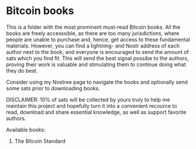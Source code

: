 # Bitcoin books

This is a folder with the most prominent must-read Bitcoin books. All the books are freely accesssible, as there are too many jurisdictions, where people are unable to purchase and, hence, get access to these fundamental materials. 
However, you can find a lightning- and Nostr address of each author next to the book, and everyone is encouraged to send the amount of sats which you find fit. 
This will send the best signal possibe to the authors, proving their work is valuable and stimulating them to continue doing what they do best.

Consider using my Nostree page to navigate the books and optionally send some sats prior to downloading books. 


DISCLAIMER:
10% of sats will be collected by yours truly to help me maintain this project and hopefully turn it into a convenient recource to read, download and share essential knowledge, as well as support favorite authors. 

Available books:

1. The Bitcoin Standard
